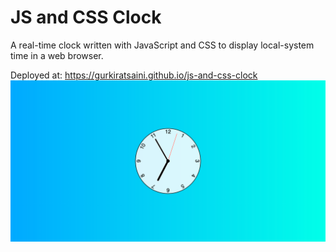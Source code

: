# JS and CSS Clock

A real-time clock written with JavaScript and CSS to display local-system time in a web browser.

Deployed at: https://gurkiratsaini.github.io/js-and-css-clock
![Home Page](./assets/images/screencapture.png?raw=true)